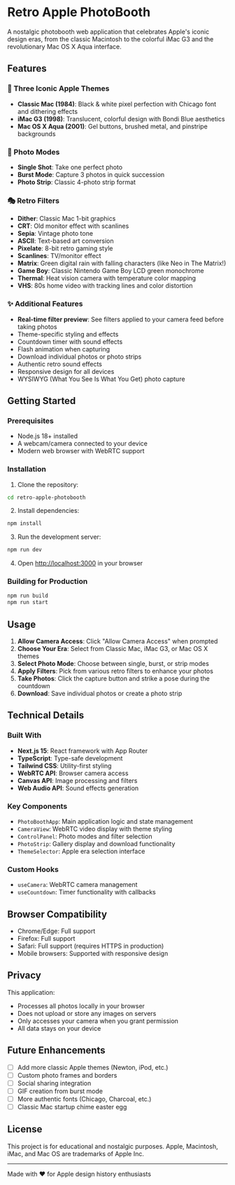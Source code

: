 # Retro Apple PhotoBooth

A nostalgic photobooth web application that celebrates Apple's iconic design eras, from the classic Macintosh to the colorful iMac G3 and the revolutionary Mac OS X Aqua interface.

## Features

### 🎨 Three Iconic Apple Themes
- **Classic Mac (1984)**: Black & white pixel perfection with Chicago font and dithering effects
- **iMac G3 (1998)**: Translucent, colorful design with Bondi Blue aesthetics
- **Mac OS X Aqua (2001)**: Gel buttons, brushed metal, and pinstripe backgrounds

### 📸 Photo Modes
- **Single Shot**: Take one perfect photo
- **Burst Mode**: Capture 3 photos in quick succession
- **Photo Strip**: Classic 4-photo strip format

### 🎭 Retro Filters
- **Dither**: Classic Mac 1-bit graphics
- **CRT**: Old monitor effect with scanlines
- **Sepia**: Vintage photo tone
- **ASCII**: Text-based art conversion
- **Pixelate**: 8-bit retro gaming style
- **Scanlines**: TV/monitor effect
- **Matrix**: Green digital rain with falling characters (like Neo in The Matrix!)
- **Game Boy**: Classic Nintendo Game Boy LCD green monochrome
- **Thermal**: Heat vision camera with temperature color mapping
- **VHS**: 80s home video with tracking lines and color distortion

### ✨ Additional Features
- **Real-time filter preview**: See filters applied to your camera feed before taking photos
- Theme-specific styling and effects
- Countdown timer with sound effects
- Flash animation when capturing
- Download individual photos or photo strips
- Authentic retro sound effects
- Responsive design for all devices
- WYSIWYG (What You See Is What You Get) photo capture

## Getting Started

### Prerequisites
- Node.js 18+ installed
- A webcam/camera connected to your device
- Modern web browser with WebRTC support

### Installation

1. Clone the repository:
```bash
cd retro-apple-photobooth
```

2. Install dependencies:
```bash
npm install
```

3. Run the development server:
```bash
npm run dev
```

4. Open [http://localhost:3000](http://localhost:3000) in your browser

### Building for Production

```bash
npm run build
npm run start
```

## Usage

1. **Allow Camera Access**: Click "Allow Camera Access" when prompted
2. **Choose Your Era**: Select from Classic Mac, iMac G3, or Mac OS X themes
3. **Select Photo Mode**: Choose between single, burst, or strip modes
4. **Apply Filters**: Pick from various retro filters to enhance your photos
5. **Take Photos**: Click the capture button and strike a pose during the countdown
6. **Download**: Save individual photos or create a photo strip

## Technical Details

### Built With
- **Next.js 15**: React framework with App Router
- **TypeScript**: Type-safe development
- **Tailwind CSS**: Utility-first styling
- **WebRTC API**: Browser camera access
- **Canvas API**: Image processing and filters
- **Web Audio API**: Sound effects generation

### Key Components
- `PhotoBoothApp`: Main application logic and state management
- `CameraView`: WebRTC video display with theme styling
- `ControlPanel`: Photo modes and filter selection
- `PhotoStrip`: Gallery display and download functionality
- `ThemeSelector`: Apple era selection interface

### Custom Hooks
- `useCamera`: WebRTC camera management
- `useCountdown`: Timer functionality with callbacks

## Browser Compatibility

- Chrome/Edge: Full support
- Firefox: Full support
- Safari: Full support (requires HTTPS in production)
- Mobile browsers: Supported with responsive design

## Privacy

This application:
- Processes all photos locally in your browser
- Does not upload or store any images on servers
- Only accesses your camera when you grant permission
- All data stays on your device

## Future Enhancements

- [ ] Add more classic Apple themes (Newton, iPod, etc.)
- [ ] Custom photo frames and borders
- [ ] Social sharing integration
- [ ] GIF creation from burst mode
- [ ] More authentic fonts (Chicago, Charcoal, etc.)
- [ ] Classic Mac startup chime easter egg

## License

This project is for educational and nostalgic purposes. Apple, Macintosh, iMac, and Mac OS are trademarks of Apple Inc.

---

Made with ❤️ for Apple design history enthusiasts